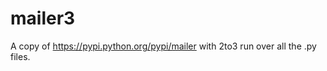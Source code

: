 mailer3
=======

A copy of https://pypi.python.org/pypi/mailer with 2to3 run over all the .py files.
